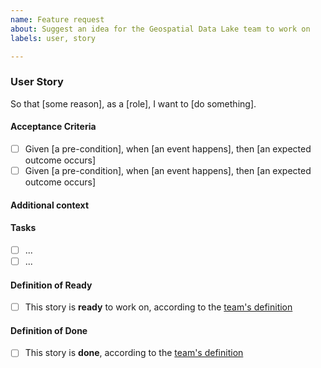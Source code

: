 ```yaml
---
name: Feature request
about: Suggest an idea for the Geospatial Data Lake team to work on
labels: user, story

---
```


### User Story
<!-- A user story to describe why a user wants to do something, who the user is and what they want to do -->

So that [some reason], as a [role], I want to [do something].

<!-- optional: Instead of [existing behaviour] -->

#### Acceptance Criteria
<!-- Required artifacts to accept this feature as completed. -->
- [ ] Given [a pre-condition], when [an event happens], then [an expected outcome occurs]
- [ ] Given [a pre-condition], when [an event happens], then [an expected outcome occurs]

#### Additional context
<!-- Add any other context or mocked CLI commands or screenshots about the feature request here.-->

#### Tasks
<!-- Tasks needed to complete this enabler -->
- [ ] ...
- [ ] ...

#### Definition of Ready
- [ ] This story is __ready__ to work on, according to the [team's definition](https://confluence.linz.govt.nz/pages/viewpage.action?pageId=87930423)

#### Definition of Done
- [ ] This story is __done__, according to the [team's definition](https://confluence.linz.govt.nz/pages/viewpage.action?pageId=87930423)
